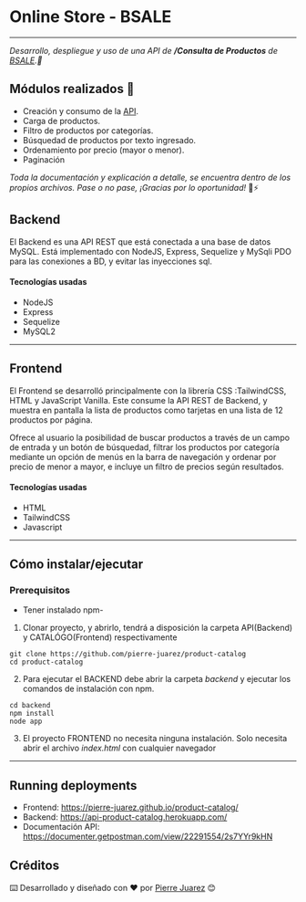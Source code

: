 # Online Store - BSALE 

<hr>

_Desarrollo, despliegue y uso de una API de **/Consulta de Productos**  de  [BSALE](https://www.bsale.com.pe/).💪_

## Módulos realizados 🤩

- Creación y consumo de la [API](https://documenter.getpostman.com/view/22291554/2s7YYr9kHN).
- Carga de productos.
- Filtro de productos por categorías.
- Búsquedad de productos por texto ingresado.
- Ordenamiento por precio (mayor o menor).
- Paginación

_Toda la documentación y explicación a detalle, se encuentra dentro de los propios archivos._
_Pase o no pase, ¡Gracias por lo oportunidad!_ 🙌⚡

## Backend
El Backend es una API REST que está conectada a una base de datos MySQL. 
Está implementado con NodeJS, Express, Sequelize y MySqli PDO para las conexiones a BD, y evitar las inyecciones sql.

#### Tecnologías usadas
* NodeJS
* Express
* Sequelize
* MySQL2

<hr>


## Frontend
El Frontend se desarrolló principalmente con la librería CSS :TailwindCSS, HTML y JavaScript Vanilla. 
Este consume la API REST de Backend, y muestra en pantalla la lista de productos como tarjetas en una lista de 12 productos por página.

Ofrece al usuario la posibilidad de buscar productos a través de un campo de entrada y un botón de búsquedad, filtrar los productos por categoría mediante un opción de menús en la barra de navegación y ordenar por precio de menor a mayor, e incluye un filtro de precios según resultados.

#### Tecnologías usadas
* HTML
* TailwindCSS
* Javascript

<hr>

## Cómo instalar/ejecutar

### Prerequisitos
- Tener instalado npm-

1. Clonar proyecto, y abrirlo, tendrá a disposición la carpeta API(Backend) y CATALÓGO(Frontend) respectivamente
```
git clone https://github.com/pierre-juarez/product-catalog
cd product-catalog
```
2. Para ejecutar el BACKEND debe abrir la carpeta _backend_ y ejecutar los comandos de instalación con npm. 
```
cd backend
npm install 
node app
```
3. El proyecto FRONTEND no necesita ninguna instalación. Solo necesita abrir el archivo _index.html_ con cualquier navegador

<hr>

## Running deployments
* Frontend: https://pierre-juarez.github.io/product-catalog/
* Backend: https://api-product-catalog.herokuapp.com/
* Documentación API: https://documenter.getpostman.com/view/22291554/2s7YYr9kHN

## Créditos

⌨️ Desarrollado y diseñado con ♥️ por [Pierre Juarez](https://github.com/pierre-juarez) 😊